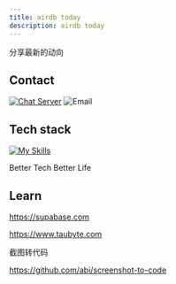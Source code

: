 ```yaml
---
title: airdb today
description: airdb today
---
```


分享最新的动向

## Contact

[![Chat Server](https://img.shields.io/badge/chat-discord-7289da.svg)](https://discord.com/invite/Mp4xttEqnF)
![Email](https://img.shields.io/badge/-info@airdb.com-green?style=flat&logo=Email&logoColor=white)

## Tech stack

[![My Skills](https://skillicons.dev/icons?i=github,aws,gcp,azure,linux,bash,vim,git,kubernetes,docker,jenkins,nginx,grafana,vscode,nodejs,vscode,c,vue,go,lua,unity,ts,py,figma,svg,ps,postgres,raspberrypi,redis,bsd&perline=10)](https://skillicons.dev)

Better Tech Better Life

## Learn

<https://supabase.com>

<https://www.taubyte.com>

截图转代码

<https://github.com/abi/screenshot-to-code>

